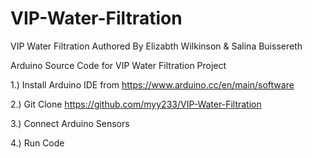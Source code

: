 # VIP-Water-Filtration
VIP Water Filtration
Authored By Elizabth Wilkinson & Salina Buissereth

Arduino Source Code for VIP Water Filtration Project

1.) Install Arduino IDE from https://www.arduino.cc/en/main/software

2.) Git Clone <https://github.com/myy233/VIP-Water-Filtration>

3.) Connect Arduino Sensors

4.) Run Code
